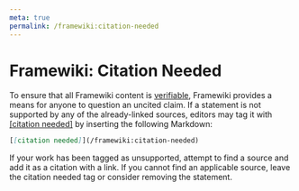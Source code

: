 ```yaml
---
meta: true
permalink: /framewiki:citation-needed
---
```

# Framewiki: Citation Needed
To ensure that all Framewiki content is [verifiable](/framewiki:contributing#verifiability), Framewiki provides a means for anyone to question an uncited claim. If a statement is not supported by any of the already-linked sources, editors may tag it with [[citation needed]](/framewiki:citation-needed) by inserting the following Markdown:

```md
[[citation needed]](/framewiki:citation-needed)
```

If your work has been tagged as unsupported, attempt to find a source and add it as a citation with a link. If you cannot find an applicable source, leave the citation needed tag or consider removing the statement.